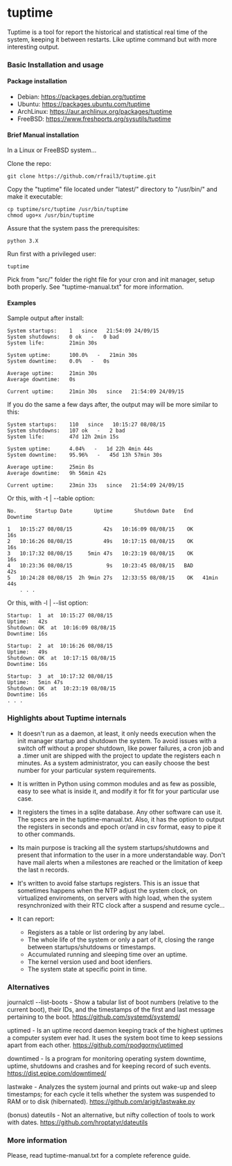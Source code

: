 tuptime
=======

Tuptime is a tool for report the historical and statistical real time of the system, keeping it between restarts. Like uptime command but with more interesting output.


### Basic Installation and usage


#### Package installation

* Debian: https://packages.debian.org/tuptime
* Ubuntu: https://packages.ubuntu.com/tuptime
* ArchLinux: https://aur.archlinux.org/packages/tuptime
* FreeBSD: https://www.freshports.org/sysutils/tuptime


#### Brief Manual installation

In a Linux or FreeBSD system...

Clone the repo:

	git clone https://github.com/rfrail3/tuptime.git

Copy the "tuptime" file located under "latest/" directory to "/usr/bin/" and make it executable:

	cp tuptime/src/tuptime /usr/bin/tuptime
	chmod ugo+x /usr/bin/tuptime

Assure that the system pass the prerequisites:

	python 3.X 

Run first with a privileged user:

	tuptime

Pick from "src/" folder the right file for your cron and init manager, setup both
properly. See "tuptime-manual.txt" for more information.


#### Examples

Sample output after install:

	System startups:	1   since   21:54:09 24/09/15
	System shutdowns:	0 ok   -   0 bad
	System life: 		21min 30s

	System uptime: 		100.0%   -   21min 30s
	System downtime: 	0.0%   -   0s

	Average uptime: 	21min 30s
	Average downtime: 	0s

	Current uptime: 	21min 30s   since   21:54:09 24/09/15

If you do the same a few days after, the output may will be more similar to this:

	System startups:	110   since   10:15:27 08/08/15
	System shutdowns:	107 ok   -   2 bad
	System life: 		47d 12h 2min 15s

	System uptime: 		4.04%   -   1d 22h 4min 44s
	System downtime: 	95.96%   -   45d 13h 57min 30s

	Average uptime: 	25min 8s
	Average downtime: 	9h 56min 42s

	Current uptime: 	23min 33s   since   21:54:09 24/09/15

Or this, with -t | --table option:

	No.      Startup Date       Uptime       Shutdown Date   End    Downtime
                                                                                                                                    
	1   10:15:27 08/08/15          42s   10:16:09 08/08/15    OK         16s
	2   10:16:26 08/08/15          49s   10:17:15 08/08/15    OK         16s
	3   10:17:32 08/08/15     5min 47s   10:23:19 08/08/15    OK         16s
	4   10:23:36 08/08/15           9s   10:23:45 08/08/15   BAD         42s
	5   10:24:28 08/08/15  2h 9min 27s   12:33:55 08/08/15    OK   41min 44s
        . . .

Or this, with -l | --list option:

	Startup:  1  at  10:15:27 08/08/15
	Uptime:   42s
	Shutdown: OK  at  10:16:09 08/08/15
	Downtime: 16s

	Startup:  2  at  10:16:26 08/08/15
	Uptime:   49s
	Shutdown: OK  at  10:17:15 08/08/15
	Downtime: 16s

	Startup:  3  at  10:17:32 08/08/15
	Uptime:   5min 47s
	Shutdown: OK  at  10:23:19 08/08/15
	Downtime: 16s
	. . .


### Highlights about Tuptime internals

- It doesn't run as a daemon, at least, it only needs execution when the init manager startup and shutdown the system. To avoid issues with a switch off without a proper shutdown, like power failures, a cron job and a .timer unit are shipped with the project to update the registers each n minutes. As a system administrator, you can easily choose the best number for your particular system requirements.

- It is written in Python using common modules and as few as possible, easy to see what is inside it, and modify it for fit for your particular use case.

- It registers the times in a sqlite database. Any other software can use it. The specs are in the tuptime-manual.txt. Also, it has the option to output the registers in seconds and epoch or/and in csv format, easy to pipe it to other commands.

- Its main purpose is tracking all the system startups/shutdowns and present that information to the user in a more understandable way. Don't have mail alerts when a milestones are reached or the limitation of keep the last n records.

- It's written to avoid false startups registers. This is an issue that sometimes happens when the NTP adjust the system clock, on virtualized enviroments, on servers with high load, when the system resynchronized with their RTC clock after a suspend and resume cycle...

- It can report:
  - Registers as a table or list ordering by any label.
  - The whole life of the system or only a part of it, closing the range between startups/shutdowns or timestamps.
  - Accumulated running and sleeping time over an uptime.
  - The kernel version used and boot idenfiers.
  - The system state at specific point in time.


### Alternatives

journalctl --list-boots - Show a tabular list of boot numbers (relative to the current boot), their IDs, and the timestamps of the first and last message pertaining to the boot.
https://github.com/systemd/systemd/

uptimed - Is an uptime record daemon keeping track of the highest uptimes a computer system ever had. It uses the system boot time to keep sessions apart from each other.
https://github.com/rpodgorny/uptimed

downtimed - Is a program for monitoring operating system downtime, uptime, shutdowns and crashes and for keeping record of such events.
https://dist.epipe.com/downtimed/

lastwake - Analyzes the system journal and prints out wake-up and sleep timestamps; for each cycle it tells whether the system was suspended to RAM or to disk (hibernated).
https://github.com/arigit/lastwake.py

(bonus) dateutils - Not an alternative, but nifty collection of tools to work with dates.
https://github.com/hroptatyr/dateutils


### More information

Please, read tuptime-manual.txt for a complete reference guide.
